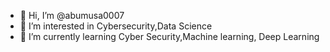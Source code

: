 - 👋 Hi, I’m @abumusa0007
- 👀 I’m interested in Cybersecurity,Data Science
- 🌱 I’m currently learning Cyber Security,Machine learning, Deep Learning

<!---
abumusa0007/abumusa0007 is a ✨ special ✨ repository because its `README.md` (this file) appears on your GitHub profile.
You can click the Preview link to take a look at your changes.
--->
